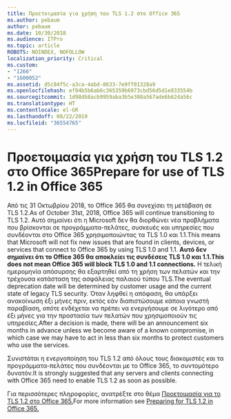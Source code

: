 ```yaml
---
title: Προετοιμασία για χρήση του TLS 1.2 στο Office 365
ms.author: pebaum
author: pebaum
ms.date: 10/30/2018
ms.audience: ITPro
ms.topic: article
ROBOTS: NOINDEX, NOFOLLOW
localization_priority: Critical
ms.custom:
- "1266"
- "1600052"
ms.assetid: d5c84f5c-a3ca-4abd-8633-7e9ff01328a9
ms.openlocfilehash: ef04b5b6ab6c365359b6973cbd56d5d1e833554b
ms.sourcegitcommit: 1d98db8acb9959aba3b5e308a567ade6b62da56c
ms.translationtype: HT
ms.contentlocale: el-GR
ms.lasthandoff: 08/22/2019
ms.locfileid: "36554765"
---
```

# <a name="prepare-for-use-of-tls-12-in-office-365"></a><span data-ttu-id="1fa58-102">Προετοιμασία για χρήση του TLS 1.2 στο Office 365</span><span class="sxs-lookup"><span data-stu-id="1fa58-102">Prepare for use of TLS 1.2 in Office 365</span></span>

<span data-ttu-id="1fa58-103">Από τις 31 Οκτωβρίου 2018, το Office 365 θα συνεχίσει τη μετάβαση σε TLS 1.2.</span><span class="sxs-lookup"><span data-stu-id="1fa58-103">As of October 31st, 2018, Office 365 will continue transitioning to TLS 1.2.</span></span> <span data-ttu-id="1fa58-104">Αυτό σημαίνει ότι η Microsoft δεν θα διορθώνει νέα προβλήματα που βρίσκονται σε προγράμματα-πελάτες, συσκευές και υπηρεσίες που συνδέονται στο Office 365 χρησιμοποιώντας τα TLS 1.0 και 1.1.</span><span class="sxs-lookup"><span data-stu-id="1fa58-104">This means that Microsoft will not fix new issues that are found in clients, devices, or services that connect to Office 365 by using TLS 1.0 and 1.1.</span></span> <span data-ttu-id="1fa58-105">**Αυτό δεν σημαίνει ότι το Office 365 θα αποκλείει τις συνδέσεις TLS 1.0 και 1.1.**</span><span class="sxs-lookup"><span data-stu-id="1fa58-105">**This does not mean Office 365 will block TLS 1.0 and 1.1 connections.**</span></span> <span data-ttu-id="1fa58-106">Η τελική ημερομηνία απόσυρσης θα εξαρτηθεί από τη χρήση των πελατών και την τρέχουσα κατάσταση της ασφάλειας παλαιού τύπου TLS.</span><span class="sxs-lookup"><span data-stu-id="1fa58-106">The eventual deprecation date will be determined by customer usage and the current state of legacy TLS security.</span></span> <span data-ttu-id="1fa58-107">Όταν ληφθεί η απόφαση, θα υπάρξει ανακοίνωση έξι μήνες πριν, εκτός εάν διαπιστώσουμε κάποια γνωστή παραβίαση, οπότε ενδέχεται να πρέπει να ενεργήσουμε σε λιγότερο από έξι μήνες για την προστασία των πελατών που χρησιμοποιούν τις υπηρεσίες.</span><span class="sxs-lookup"><span data-stu-id="1fa58-107">After a decision is made, there will be an announcement six months in advance unless we become aware of a known compromise, in which case we may have to act in less than six months to protect customers who use the services.</span></span>
  
<span data-ttu-id="1fa58-108">Συνιστάται η ενεργοποίηση του TLS 1.2 από όλους τους διακομιστές και τα προγράμματα-πελάτες που συνδέονται με το Office 365, το συντομότερο δυνατόν.</span><span class="sxs-lookup"><span data-stu-id="1fa58-108">It is strongly suggested that any servers and clients connecting with Office 365 need to enable TLS 1.2 as soon as possible.</span></span>
  
<span data-ttu-id="1fa58-109">Για περισσότερες πληροφορίες, ανατρέξτε στο θέμα [Προετοιμασία για το TLS 1.2 στο Office 365.](https://support.microsoft.com/help/4057306/preparing-for-tls-1-2-in-office-365)</span><span class="sxs-lookup"><span data-stu-id="1fa58-109">For more information see [Preparing for TLS 1.2 in Office 365.](https://support.microsoft.com/help/4057306/preparing-for-tls-1-2-in-office-365)</span></span>
  